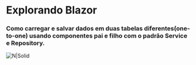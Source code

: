 # Explorando Blazor

### Como carregar e salvar dados em duas tabelas diferentes(one-to-one) usando componentes pai e filho com o padrão Service e Repository.

![N|Solid](https://i.postimg.cc/3NpcS9WP/image.png)